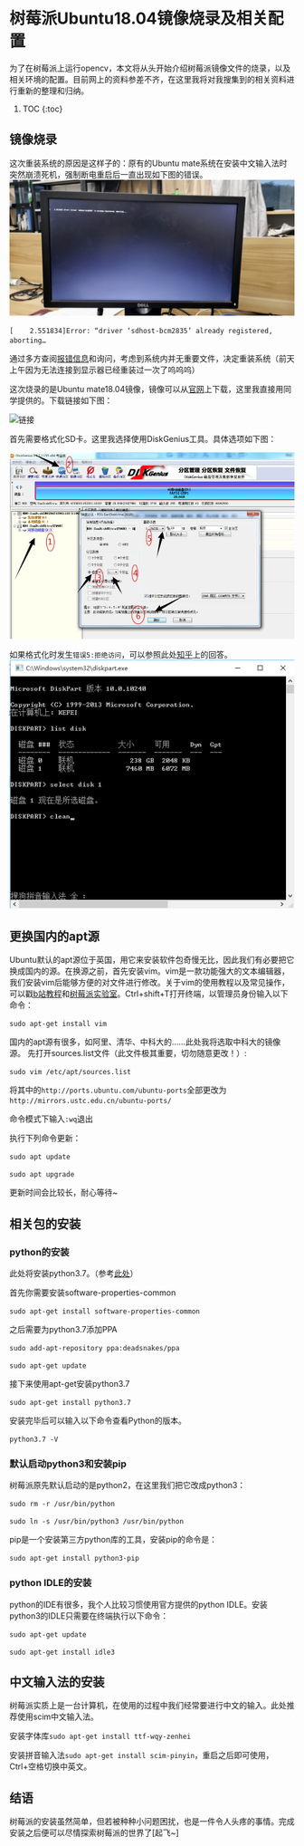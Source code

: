 # **树莓派Ubuntu18.04镜像烧录及相关配置**

为了在树莓派上运行opencv，本文将从头开始介绍树莓派镜像文件的烧录，以及相关环境的配置。目前网上的资料参差不齐，在这里我将对我搜集到的相关资料进行重新的整理和归纳。

1. TOC
{:toc}

## 镜像烧录
这次重装系统的原因是这样子的：原有的Ubuntu mate系统在安装中文输入法时突然崩溃死机，强制断电重启后一直出现如下图的错误。![报错](https://raw.githubusercontent.com/acacxhm7/pictureHub/master/RPI_start_error.jpg "报错")

`[    2.551834]Error: “driver ‘sdhost-bcm2835’ already registered, aborting…`

通过多方查阅[报错信息](https://ubuntu-mate.community/t/raspberry-pi-3-model-b-plus-ubuntu-mate-installation-error-driver-sdhost-bcm2835-already-registered-aborting/19300)和询问，考虑到系统内并无重要文件，决定重装系统（前天上午因为无法连接到显示器已经重装过一次了呜呜呜）

这次烧录的是Ubuntu mate18.04镜像，镜像可以从[官网](https://ubuntu-mate.org/download/i386/bionic/thanks/?method=direct)上下载，这里我直接用同学提供的。下载链接如下图：

![链接](这里待替换！！！ "点击此链接")

首先需要格式化SD卡。这里我选择使用DiskGenius工具。具体选项如下图：

![格式化选项](https://raw.githubusercontent.com/acacxhm7/pictureHub/master/%E6%B7%98%E5%AE%9D%E5%9B%BE%E7%89%87.jpg "格式化选项")

如果格式化时发生`错误5:拒绝访问`，可以参照此处[知乎](https://www.zhihu.com/question/268567807)上的回答。
![处理方案](https://raw.githubusercontent.com/acacxhm7/pictureHub/master/diskpart.png "处理方案")


## 更换国内的apt源

Ubuntu默认的apt源位于英国，用它来安装软件包奇慢无比，因此我们有必要把它换成国内的源。在换源之前，首先安装vim。vim是一款功能强大的文本编辑器，我们安装vim后能够方便的对文件进行修改。关于vim的使用教程以及常见操作，可以戳[b站教程](https://www.bilibili.com/video/BV1Yt411X7mu)和[树莓派实验室](https://shumeipai.nxez.com/2013/12/26/linux-on-vim-editor-tutorials.html)。Ctrl+shift+T打开终端，以管理员身份输入以下命令：

`sudo apt-get install vim`

国内的apt源有很多，如阿里、清华、中科大的……此处我将选取中科大的镜像源。
先打开sources.list文件（此文件极其重要，切勿随意更改！）:

`sudo vim /etc/apt/sources.list`

将其中的`http://ports.ubuntu.com/ubuntu-ports`全部更改为`http://mirrors.ustc.edu.cn/ubuntu-ports/`

命令模式下输入`:wq`退出

执行下列命令更新：

`sudo apt update`

`sudo apt upgrade`

更新时间会比较长，耐心等待~
## 相关包的安装
### python的安装
此处将安装python3.7。（参考[此处](https://installvirtual.com/how-to-install-python-3-7-on-ubuntu-16-04-18-04/)）

首先你需要安装software-properties-common

`sudo apt-get install software-properties-common`

之后需要为python3.7添加PPA

`sudo add-apt-repository ppa:deadsnakes/ppa`

`sudo apt-get update`

接下来使用apt-get安装python3.7

`sudo apt-get install python3.7`

安装完毕后可以输入以下命令查看Python的版本。

`python3.7 -V`
### 默认启动python3和安装pip
树莓派原先默认启动的是python2，在这里我们把它改成python3：

`sudo rm -r /usr/bin/python`

`sudo ln -s /usr/bin/python3 /usr/bin/python`

pip是一个安装第三方python库的工具，安装pip的命令是：

`sudo apt-get install python3-pip`
### python IDLE的安装
python的IDE有很多，我个人比较习惯使用官方提供的python IDLE。安装python3的IDLE只需要在终端执行以下命令：

`sudo apt-get update`

`sudo apt-get install idle3`

## 中文输入法的安装

树莓派实质上是一台计算机，在使用的过程中我们经常要进行中文的输入。此处推荐使用scim中文输入法。

安装字体库`sudo apt-get install ttf-wqy-zenhei`

安装拼音输入法`sudo apt-get install scim-pinyin`，重启之后即可使用，Ctrl+空格切换中英文。

## 结语
树莓派的安装虽然简单，但若被种种小问题困扰，也是一件令人头疼的事情。完成安装之后便可以尽情探索树莓派的世界了[起飞~]
